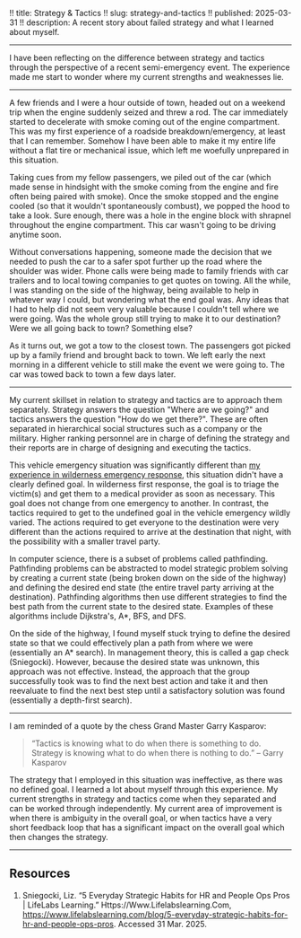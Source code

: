!! title: Strategy & Tactics
!! slug: strategy-and-tactics
!! published: 2025-03-31
!! description: A recent story about failed strategy and what I learned about myself.

---

I have been reflecting on the difference between strategy and tactics through the perspective of a
recent semi-emergency event. The experience made me start to wonder where my current strengths and
weaknesses lie.

---

A few friends and I were a hour outside of town, headed out on a weekend trip when the engine
suddenly seized and threw a rod. The car immediately started to decelerate with smoke coming out of
the engine compartment. This was my first experience of a roadside breakdown/emergency, at least
that I can remember. Somehow I have been able to make it my entire life without a flat tire or
mechanical issue, which left me woefully unprepared in this situation.

Taking cues from my fellow passengers, we piled out of the car (which made sense in hindsight with
the smoke coming from the engine and fire often being paired with smoke). Once the smoke stopped and
the engine cooled (so that it wouldn't spontaneously combust), we popped the hood to take a look.
Sure enough, there was a hole in the engine block with shrapnel throughout the engine compartment.
This car wasn't going to be driving anytime soon.

Without conversations happening, someone made the decision that we needed to push the car to a safer
spot further up the road where the shoulder was wider. Phone calls were being made to family friends
with car trailers and to local towing companies to get quotes on towing. All the while, I was
standing on the side of the highway, being available to help in whatever way I could, but wondering
what the end goal was. Any ideas that I had to help did not seem very valuable because I couldn't
tell where we were going. Was the whole group still trying to make it to our destination? Were we
all going back to town? Something else?

As it turns out, we got a tow to the closest town. The passengers got picked up by a family friend
and brought back to town. We left early the next morning in a different vehicle to still make the
event we were going to. The car was towed back to town a few days later.

---

My current skillset in relation to strategy and tactics are to approach them separately. Strategy
answers the question "Where are we going?" and tactics answers the question "How do we get there?".
These are often separated in hierarchical social structures such as a company or the military.
Higher ranking personnel are in charge of defining the strategy and their reports are in charge of
designing and executing the tactics.

This vehicle emergency situation was significantly different than
[my experience in wilderness emergency response](/posts/ops-leadership-learn-from-failure), this
situation didn't have a clearly defined goal. In wilderness first response, the goal is to triage
the victim(s) and get them to a medical provider as soon as necessary. This goal does not change
from one emergency to another. In contrast, the tactics required to get to the undefined goal in the
vehicle emergency wildly varied. The actions required to get everyone to the destination were very
different than the actions required to arrive at the destination that night, with the possibility
with a smaller travel party.

In computer science, there is a subset of problems called pathfinding. Pathfinding problems can be
abstracted to model strategic problem solving by creating a current state (being broken down on the
side of the highway) and defining the desired end state (the entire travel party arriving at the
destination). Pathfinding algorithms then use different strategies to find the best path from the
current state to the desired state. Examples of these algorithms include Dijkstra's, A*, BFS, and
DFS.

On the side of the highway, I found myself stuck trying to define the desired state so that we could
effectively plan a path from where we were (essentially an A* search). In management theory, this is
called a gap check (Sniegocki). However, because the desired state was unknown, this approach was
not effective. Instead, the approach that the group successfully took was to find the next best
action and take it and then reevaluate to find the next best step until a satisfactory solution was
found (essentially a depth-first search). 

---

I am reminded of a quote by the chess Grand Master Garry Kasparov:

> “Tactics is knowing what to do when there is something to do. Strategy is knowing what to do when
> there is nothing to do.” – Garry Kasparov

The strategy that I employed in this situation was ineffective, as there was no defined goal. I
learned a lot about myself through this experience. My current strengths in strategy and tactics
come when they separated and can be worked through independently. My current area of improvement is
when there is ambiguity in the overall goal, or when tactics have a very short feedback loop that
has a significant impact on the overall goal which then changes the strategy.

---

## Resources

1. Sniegocki, Liz. “5 Everyday Strategic Habits for HR and People Ops Pros | LifeLabs Learning.” Https://Www.Lifelabslearning.Com, https://www.lifelabslearning.com/blog/5-everyday-strategic-habits-for-hr-and-people-ops-pros. Accessed 31 Mar. 2025.
